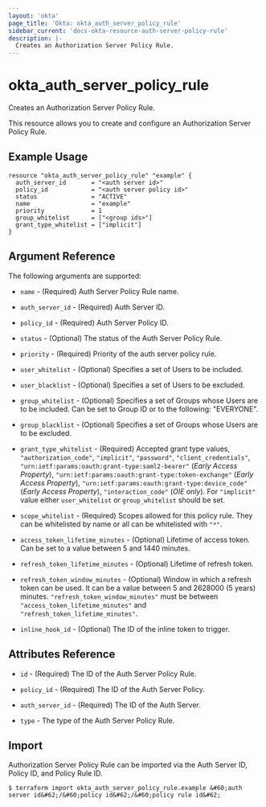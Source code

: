 ```yaml
---
layout: 'okta'
page_title: 'Okta: okta_auth_server_policy_rule'
sidebar_current: 'docs-okta-resource-auth-server-policy-rule'
description: |-
  Creates an Authorization Server Policy Rule.
---
```


# okta_auth_server_policy_rule

Creates an Authorization Server Policy Rule.

This resource allows you to create and configure an Authorization Server Policy Rule.

## Example Usage

```hcl
resource "okta_auth_server_policy_rule" "example" {
  auth_server_id       = "<auth server id>"
  policy_id            = "<auth server policy id>"
  status               = "ACTIVE"
  name                 = "example"
  priority             = 1
  group_whitelist      = ["<group ids>"]
  grant_type_whitelist = ["implicit"]
}
```

## Argument Reference

The following arguments are supported:

- `name` - (Required) Auth Server Policy Rule name.

- `auth_server_id` - (Required) Auth Server ID.

- `policy_id` - (Required) Auth Server Policy ID.

- `status` - (Optional) The status of the Auth Server Policy Rule.

- `priority` - (Required) Priority of the auth server policy rule.

- `user_whitelist` - (Optional) Specifies a set of Users to be included.

- `user_blacklist` - (Optional) Specifies a set of Users to be excluded.

- `group_whitelist` - (Optional) Specifies a set of Groups whose Users are to be included. Can be set to Group ID or to the following: "EVERYONE".

- `group_blacklist` - (Optional) Specifies a set of Groups whose Users are to be excluded.

- `grant_type_whitelist` - (Required) Accepted grant type values, `"authorization_code"`, `"implicit"`, `"password"`, `"client_credentials"`, 
  `"urn:ietf:params:oauth:grant-type:saml2-bearer"` (*Early Access Property*), `"urn:ietf:params:oauth:grant-type:token-exchange"` (*Early Access Property*),
  `"urn:ietf:params:oauth:grant-type:device_code"` (*Early Access Property*), `"interaction_code"` (*OIE only*). For `"implicit"` value either `user_whitelist` or `group_whitelist` should be set.

- `scope_whitelist` - (Required) Scopes allowed for this policy rule. They can be whitelisted by name or all can be whitelisted with `"*"`.

- `access_token_lifetime_minutes` - (Optional) Lifetime of access token. Can be set to a value between 5 and 1440 minutes.

- `refresh_token_lifetime_minutes` - (Optional) Lifetime of refresh token.

- `refresh_token_window_minutes` - (Optional) Window in which a refresh token can be used. It can be a value between 5 and 2628000 (5 years) minutes.
  `"refresh_token_window_minutes"` must be between `"access_token_lifetime_minutes"` and `"refresh_token_lifetime_minutes"`.

- `inline_hook_id` - (Optional) The ID of the inline token to trigger.

## Attributes Reference

- `id` - (Required) The ID of the Auth Server Policy Rule.

- `policy_id` - (Required) The ID of the Auth Server Policy.

- `auth_server_id` - (Required) The ID of the Auth Server.

- `type` - The type of the Auth Server Policy Rule.

## Import

Authorization Server Policy Rule can be imported via the Auth Server ID, Policy ID, and Policy Rule ID.

```
$ terraform import okta_auth_server_policy_rule.example &#60;auth server id&#62;/&#60;policy id&#62;/&#60;policy rule id&#62;
```
